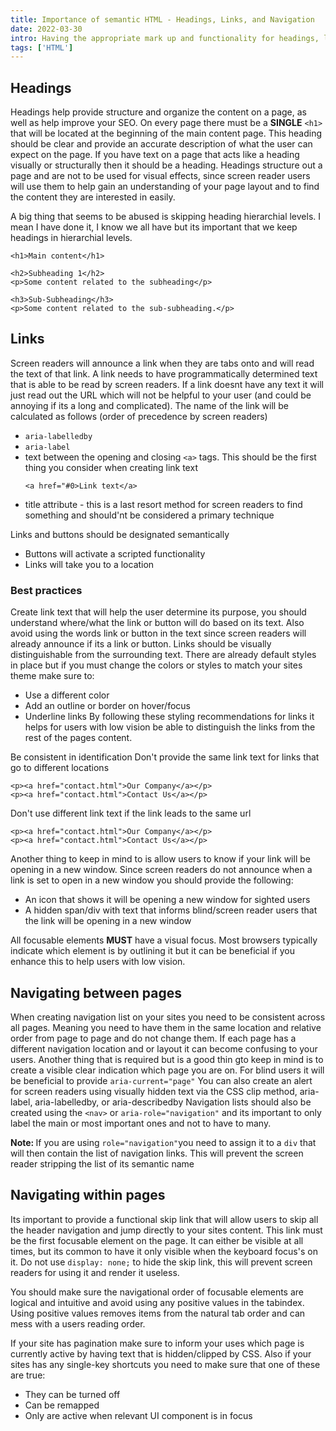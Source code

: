 ```yaml
---
title: Importance of semantic HTML - Headings, Links, and Navigation
date: 2022-03-30
intro: Having the appropriate mark up and functionality for headings, links and how your page navigate are important things to keep in mind when building out a site.  
tags: ['HTML']
---
```

## Headings
Headings help provide structure and organize the content on a page, as well as help improve your SEO. On every page there must be a **SINGLE** `<h1>` that will be located at the beginning of the main content page. This heading should be clear and provide an accurate description of what the user can expect on the page. 
If you have text on a page that acts like a heading visually or structurally then it should be a heading. Headings structure out a page and are not to be used for visual effects, since screen reader users will use them to help gain an understanding of your page layout and to find the content they are interested in easily. 

A big thing that seems to be abused is skipping heading hierarchial levels. I mean I have done it, I know we all have but its important that we keep headings in hierarchial levels. 
```
<h1>Main content</h1>

<h2>Subheading 1</h2>
<p>Some content related to the subheading</p>
    
<h3>Sub-Subheading</h3>
<p>Some content related to the sub-subheading.</p>
```
## Links
Screen readers will announce a link when they are tabs onto and will read the text of that link. A link needs to have programmatically determined text that is able to be read by screen readers. If a link doesnt have any text it will just read out the URL which will not be helpful to your user (and could be annoying if its a long and complicated).
The name of the link will be calculated as follows (order of precedence by screen readers)
- `aria-labelledby`
- `aria-label`
- text between the opening and closing `<a>` tags. This should be the first thing you consider when creating link text
    ```
    <a href="#0>Link text</a>   
    ```
- title attribute - this is a last resort method for screen readers to find something and should'nt be considered a primary technique

Links and buttons should be designated semantically
- Buttons will activate a scripted functionality 
- Links will take you to a location

### Best practices
Create link text that will help the user determine its purpose, you should understand where/what the link or button will do based on its text. Also avoid using the words link or button in the text since screen readers will already announce if its a link or button. 
Links should be visually distinguishable from the surrounding text. There are already default styles in place but if you must change the colors or styles to match your sites theme make sure to: 
- Use a different color
- Add an outline or border on hover/focus
- Underline links
By following these styling recommendations for links it helps for users with low vision be able to distinguish the links from the rest of the pages content. 

Be consistent in identification
Don't provide the same link text for links that go to different locations
```
<p><a href="contact.html">Our Company</a></p>
<p><a href="contact.html">Contact Us</a></p>
```
Don't use different link text if the link leads to the same url
```
<p><a href="contact.html">Our Company</a></p>
<p><a href="contact.html">Contact Us</a></p>
 ```

Another thing to keep in mind to is allow users to know if your link will be opening in a new window. Since screen readers do not announce when a link is set to open in a new window you should provide the following: 
- An icon that shows it will be opening a new window for sighted users
- A hidden span/div with text that informs blind/screen reader users that the link will be opening in a new window

All focusable elements **MUST** have a visual focus. Most browsers typically indicate which element is by outlining it but it can be beneficial if you enhance this to help users with low vision. 

## Navigating between pages
When creating navigation list on your sites you need to be consistent across all pages. Meaning you need to have them in the same location and relative order from page to page and do not change them. If each page has a different navigation location and or layout it can become confusing to your users. 
Another thing that is required but is a good thin gto keep in mind is to create a visible clear indication which page you are on. For blind users it will be beneficial to provide `aria-current="page"`
You can also create an alert for screen readers using visually hidden text via the CSS clip method, aria-label, aria-labelledby, or aria-describedby
Navigation lists should also be created using the `<nav>` or `aria-role="navigation"` and its important to only label the main or most important ones and not to have to many. 
<div class="callout">
    <p><strong>Note: </strong>If you are using <code aria-hidden="true">role="navigation"</code>you need to assign it to a <code aria-hidden="true">div</code> that will then contain the list of navigation links. This will prevent the screen reader stripping the list of its semantic name</p>
</div>

## Navigating within pages
Its important to provide a functional skip link that will allow users to skip all the header navigation and jump directly to your sites content. This link must be the first focusable element on the page. It can either be visible at all times, but its common to have it only visible when the keyboard focus's on it. Do not use `display: none;` to hide the skip link, this will prevent screen readers for using it and render it useless. 

You should make sure the navigational order of focusable elements are logical and intuitive and avoid using any positive values in the tabindex. Using positive values removes items from the natural tab order and can mess with a users reading order. 

If your site has pagination make sure to inform your uses which page is currently active by having text that is hidden/clipped by CSS. Also if your sites has any single-key shortcuts you need to make sure that one of these are true: 
- They can be turned off
- Can be remapped
- Only are active when relevant UI component is in focus
